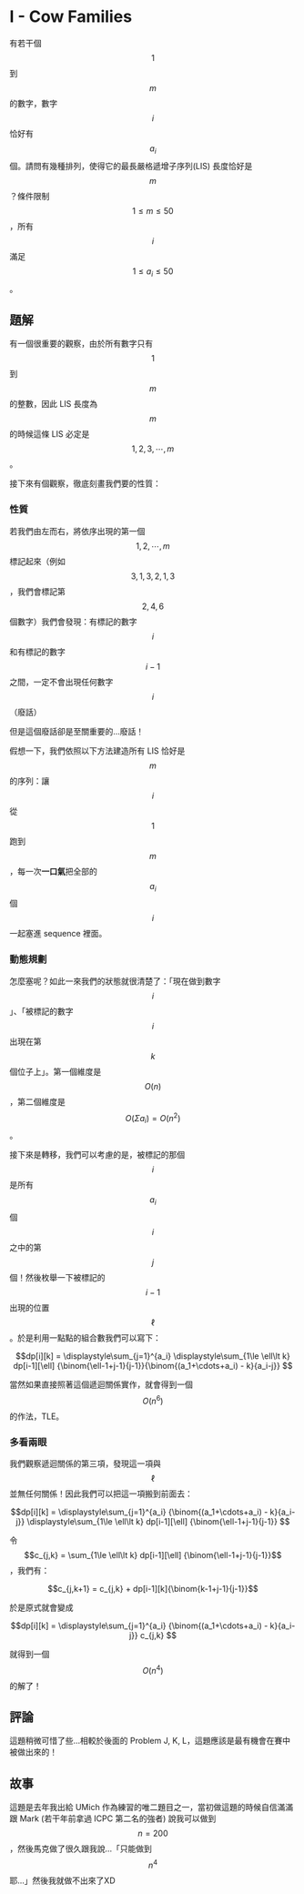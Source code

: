 # I - Cow Families

有若干個 $$1$$ 到 $$m$$ 的數字，數字 $$i$$ 恰好有 $$a_i$$ 個。請問有幾種排列，使得它的最長嚴格遞增子序列(LIS) 長度恰好是 $$m$$？條件限制 $$1\le m\le 50$$，所有 $$i$$ 滿足 $$1\le a_i\le 50$$。

## 題解

有一個很重要的觀察，由於所有數字只有 $$1$$ 到 $$m$$ 的整數，因此 LIS 長度為 $$m$$ 的時候這條 LIS 必定是 $$1, 2, 3, \cdots, m$$。

接下來有個觀察，徹底刻畫我們要的性質：

### 性質

若我們由左而右，將依序出現的第一個 $$1, 2, \cdots, m$$ 標記起來（例如 $$3, 1, 3, 2, 1, 3$$，我們會標記第 $$2, 4, 6$$ 個數字）我們會發現：有標記的數字 $$i$$ 和有標記的數字 $$i-1$$ 之間，一定不會出現任何數字 $$i$$（廢話）

但是這個廢話卻是至關重要的...廢話！

假想一下，我們依照以下方法建造所有 LIS 恰好是 $$m$$ 的序列：讓 $$i$$ 從 $$1$$ 跑到 $$m$$，每一次**一口氣**把全部的 $$a_i$$ 個 $$i$$ 一起塞進 sequence 裡面。

### 動態規劃

怎麼塞呢？如此一來我們的狀態就很清楚了：「現在做到數字 $$i$$」、「被標記的數字 $$i$$ 出現在第 $$k$$ 個位子上」。第一個維度是 $$O(n)$$，第二個維度是 $$O(\Sigma a_i) = O(n^2)$$。

接下來是轉移，我們可以考慮的是，被標記的那個 $$i$$ 是所有 $$a_i$$ 個 $$i$$ 之中的第 $$j$$ 個！然後枚舉一下被標記的 $$i-1$$ 出現的位置 $$\ell$$。於是利用一點點的組合數我們可以寫下：

$$dp[i][k] = \displaystyle\sum_{j=1}^{a_i} \displaystyle\sum_{1\le \ell\lt k} dp[i-1][\ell] {\binom{\ell-1+j-1}{j-1}}{\binom{(a_1+\cdots+a_i) - k}{a_i-j}}
$$

當然如果直接照著這個遞迴關係實作，就會得到一個 $$O(n^6)$$ 的作法，TLE。

### 多看兩眼

我們觀察遞迴關係的第三項，發現這一項與 $$\ell$$ 並無任何關係！因此我們可以把這一項搬到前面去：

$$dp[i][k] = \displaystyle\sum_{j=1}^{a_i} {\binom{(a_1+\cdots+a_i) - k}{a_i-j}} \displaystyle\sum_{1\le \ell\lt k} dp[i-1][\ell] {\binom{\ell-1+j-1}{j-1}}
$$

令 $$c_{j,k} = \sum_{1\le \ell\lt k} dp[i-1][\ell] {\binom{\ell-1+j-1}{j-1}}$$，我們有：

$$c_{j,k+1} = c_{j,k} + dp[i-1][k]{\binom{k-1+j-1}{j-1}}$$

於是原式就會變成

$$dp[i][k] = \displaystyle\sum_{j=1}^{a_i} {\binom{(a_1+\cdots+a_i) - k}{a_i-j}} c_{j,k}
$$

就得到一個 $$O(n^4)$$ 的解了！

## 評論

這題稍微可惜了些...相較於後面的 Problem J, K, L，這題應該是最有機會在賽中被做出來的！

## 故事

這題是去年我出給 UMich 作為練習的唯二題目之一，當初做這題的時候自信滿滿跟 Mark (若干年前拿過 ICPC 第二名的強者) 說我可以做到 $$n=200$$，然後馬克做了很久跟我說...「只能做到 $$n^4$$ 耶...」然後我就做不出來了XD
